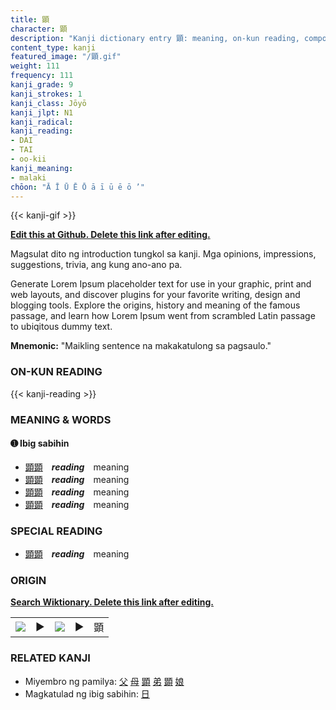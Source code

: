 ```yaml
---
title: 顕
character: 顕
description: "Kanji dictionary entry 顕: meaning, on-kun reading, compounds, origin, related kanji"
content_type: kanji
featured_image: "/顕.gif"
weight: 111
frequency: 111
kanji_grade: 9
kanji_strokes: 1
kanji_class: Jōyō
kanji_jlpt: N1
kanji_radical: 
kanji_reading: 
- DAI
- TAI
- oo-kii
kanji_meaning:
- malaki
chōon: "Ā Ī Ū Ē Ō ā ī ū ē ō ’"
---
```

[//]: # (Don't edit the line below. Kanji animated GIF code is automatically generated.)
{{< kanji-gif >}}

[//]: # (Edit below this line.)

**[Edit this at Github. Delete this link after editing.](https://github.com/tim0g/tim/tree/main/content/kanji/顕/index.md)**

Magsulat dito ng introduction tungkol sa kanji. Mga opinions, impressions, suggestions, trivia, ang kung ano-ano pa.

Generate Lorem Ipsum placeholder text for use in your graphic, print and web layouts, and discover plugins for your favorite writing, design and blogging tools. Explore the origins, history and meaning of the famous passage, and learn how Lorem Ipsum went from scrambled Latin passage to ubiqitous dummy text.
 
**Mnemonic:** "Maikling sentence na makakatulong sa pagsaulo."

### ON-KUN READING

[//]: # (Don't edit the line below. ON-KUN READING code is automatically generated.)
{{< kanji-reading >}}

### MEANING & WORDS

#### ➊ **Ibig sabihin**
  - [顕](../顕)[顕](../顕)　***reading***　meaning
  - [顕](../顕)[顕](../顕)　***reading***　meaning
  - [顕](../顕)[顕](../顕)　***reading***　meaning
  - [顕](../顕)[顕](../顕)　***reading***　meaning

### SPECIAL READING
  - [顕](../顕)[顕](../顕)　***reading***　meaning

### ORIGIN

**[Search Wiktionary. Delete this link after editing.](https://wiktionary.org/wiki/顕)**
<table class="kanji-table"><tr><td>
<img src="60px-顕-bronze.svg.png">
</td><td>▶</td><td>
<img src="60px-顕-oracle.svg.png">
</td><td>▶</td>
<td class="kanji-origin">顕</td>
</tr></table>

### RELATED KANJI
- Miyembro ng pamilya: [父](../父) [母](../母) [顕](../顕) [弟](../弟) [顕](../顕) [娘](../娘)
- Magkatulad ng ibig sabihin: [日](../日)
